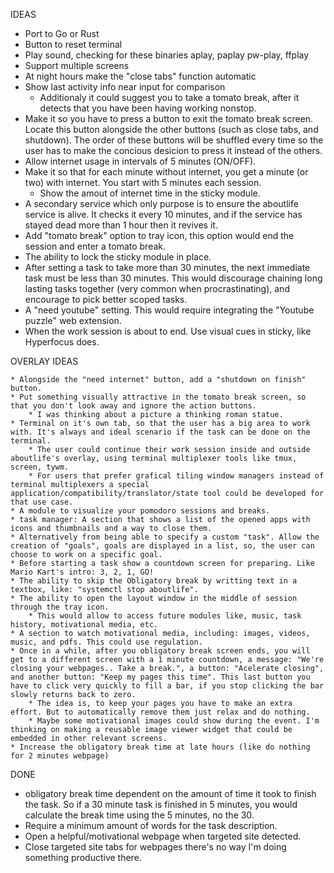 IDEAS

* Port to Go or Rust
* Button to reset terminal
* Play sound, checking for these binaries aplay, paplay pw-play, ffplay
* Support multiple screens
* At night hours make the "close tabs" function automatic
* Show last activity info near input for comparison
    * Additionaly it could suggest you to take a tomato break, after it detects that you have been having working nonstop.
* Make it so you have to press a button to exit the tomato break screen. Locate this button alongside the other buttons (such as close tabs, and shutdown). The order of these buttons will be shuffled every time so the user has to make the concious desicion to press it instead of the others.
* Allow internet usage in intervals of 5 minutes (ON/OFF).
* Make it so that for each minute without internet, you get a minute (or two) with internet. You start with 5 minutes each session.
    * Show the amout of internet time in the sticky module.
* A secondary service which only purpose is to ensure the aboutlife service is alive. It checks it every 10 minutes, and if the service has stayed dead more than 1 hour then it revives it.
* Add "tomato break" option to tray icon, this option would end the session and enter a tomato break.
* The ability to lock the sticky module in place.
* After setting a task to take more than 30 minutes, the next immediate task must be less than 30 minutes. This would discourage chaining long lasting tasks together (very common when procrastinating), and encourage to pick better scoped tasks.
* A "need youtube" setting. This would require integrating the "Youtube puzzle" web extension.
* When the work session is about to end. Use visual cues in sticky, like Hyperfocus does.

OVERLAY IDEAS

    * Alongside the "need internet" button, add a "shutdown on finish" button.
    * Put something visually attractive in the tomato break screen, so that you don't look away and ignore the action buttons.
        * I was thinking about a picture a thinking roman statue.
    * Terminal on it's own tab, so that the user has a big area to work with. It's always and ideal scenario if the task can be done on the terminal.
        * The user could continue their work session inside and outside aboutlife's overlay, using terminal multiplexer tools like tmux, screen, tywm.
        * For users that prefer grafical tiling window managers instead of terminal multiplexers a special application/compatibility/translator/state tool could be developed for that use case.
    * A module to visualize your pomodoro sessions and breaks.
    * task manager: A section that shows a list of the opened apps with icons and thumbnails and a way to close them.
    * Alternatively from being able to specify a custom "task". Allow the creation of "goals", goals are displayed in a list, so, the user can choose to work on a specific goal.
    * Before starting a task show a countdown screen for preparing. Like Mario Kart's intro: 3, 2, 1, GO!
    * The ability to skip the Obligatory break by writting text in a textbox, like: "systemctl stop aboutlife".
    * The ability to open the layout window in the middle of session through the tray icon.
        * This would allow to access future modules like, music, task history, motivational media, etc.
    * A section to watch motivational media, including: images, videos, music, and pdfs. This could use regulation.
    * Once in a while, after you obligatory break screen ends, you will get to a different screen with a 1 minute countdown, a message: "We're closing your webpages.. Take a break.", a button: "Acelerate closing", and another button: "Keep my pages this time". This last button you have to click very quickly to fill a bar, if you stop clicking the bar slowly returns back to zero.
        * The idea is, to keep your pages you have to make an extra effort. But to automatically remove them just relax and do nothing.
        * Maybe some motivational images could show during the event. I'm thinking on making a reusable image viewer widget that could be embedded in other relevant screens.
    * Increase the obligatory break time at late hours (like do nothing for 2 minutes webpage)

DONE

* obligatory break time dependent on the amount of time it took to finish the task. So if a 30 minute task is finished in 5 minutes, you would calculate the break time using the 5 minutes, no the 30.
* Require a minimum amount of words for the task description.
* Open a helpful/motivational webpage when targeted site detected.
* Close targeted site tabs for webpages there's no way I'm doing something productive there.
